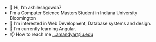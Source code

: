 - 👋 Hi, I’m akhileshgowda7
- I'm a Computer Science Masters Student in Indiana University Bloomington 
- 👀 I’m interested in Web Development, Database systems and design.
- 🌱 I’m currently learning Angular.
- 📫 How to reach me ...amandyar@iu.edu 

<!---
akhileshgowda7/akhileshgowda7 is a ✨ special ✨ repository because its `README.md` (this file) appears on your GitHub profile.
You can click the Preview link to take a look at your changes.
--->
